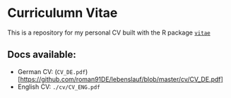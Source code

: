 # Curriculumn Vitae

This is a repository for my personal CV built with the R package [`vitae`](https://github.com/mitchelloharawild/vitae)

## Docs available:

* German CV: (`CV_DE.pdf`)[https://github.com/roman91DE/lebenslauf/blob/master/cv/CV_DE.pdf]
* English CV: `./cv/CV_ENG.pdf`
